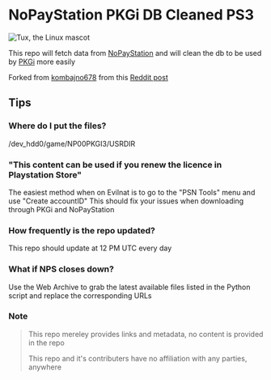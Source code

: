 # NoPayStation PKGi DB Cleaned PS3
![Tux, the Linux mascot](https://i.imgur.com/gLanGeV.jpg)

This repo will fetch data from [NoPayStation](https://nopaystation.com) and will clean the db to be used by [PKGi](https://github.com/bucanero/pkgi-ps3) more easily

Forked from [kombajno678](https://gitlab.com/kombajno678/psn-db) from this [Reddit post](https://www.reddit.com/r/ps3piracy/comments/sr53fm/cleaner_nps_database_for_pkgi/)

## Tips
### Where do I put the files?
/dev_hdd0/game/NP00PKGI3/USRDIR

### "This content can be used if you renew the licence in Playstation Store"
The easiest method when on Evilnat is to go to the "PSN Tools" menu and use "Create accountID"
This should fix your issues when downloading through PKGi and NoPayStation

### How frequently is the repo updated?
This repo should update at 12 PM UTC every day

### What if NPS closes down?
Use the Web Archive to grab the latest available files listed in the Python script and replace the corresponding URLs


### Note
> This repo mereley provides links and metadata, no content is provided in the repo
>
> This repo and it's contributers have no affiliation with any parties, anywhere
